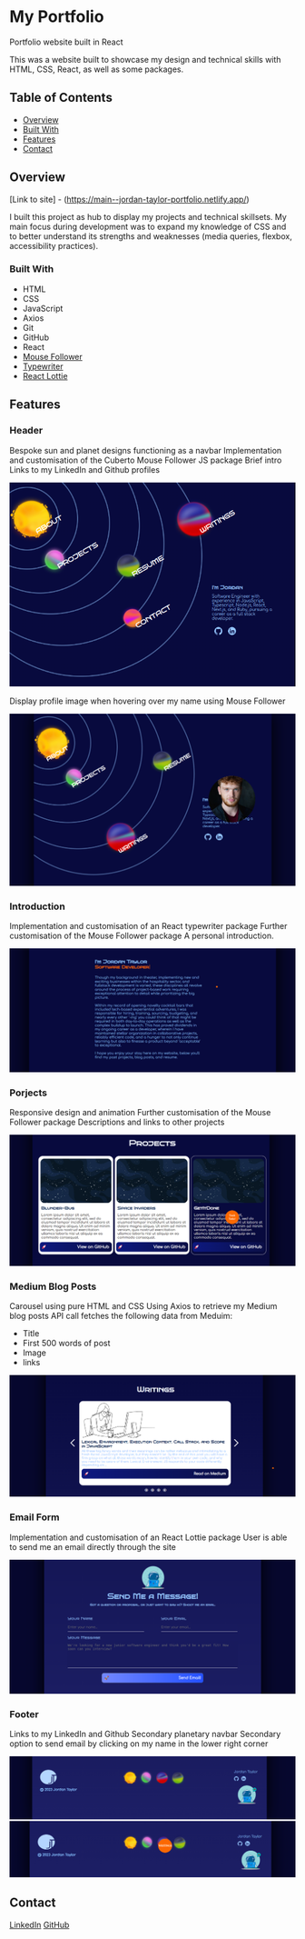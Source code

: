 # My Portfolio

Portfolio website built in React

This was a website built to showcase my design and technical skills with HTML, CSS, React, as well as some packages.

## Table of Contents

- [Overview](#overview)
- [Built With](#built-with)
- [Features](#features)
- [Contact](#contact)

## Overview

 [Link to site] - (https://main--jordan-taylor-portfolio.netlify.app/)

 I built this project as hub to display my projects and technical skillsets. My main focus during development was to expand my knowledge of CSS and to better understand its strengths and weaknesses (media queries, flexbox, accessibility practices).

### Built With

* HTML
* CSS
* JavaScript
* Axios
* Git
* GitHub
* React
* [Mouse Follower](https://github.com/Cuberto/mouse-follower)
* [Typewriter](https://www.npmjs.com/package/typewriter-effect)
* [React Lottie](https://www.npmjs.com/package/react-lottie)

## Features

### Header
Bespoke sun and planet designs functioning as a navbar
Implementation and customisation of the Cuberto Mouse Follower JS package
Brief intro
Links to my LinkedIn and Github profiles

   ![Screenshot of the header section](./client/src/assests/screenshots/Header-SC.png) 

   Display profile image when hovering over my name using Mouse Follower
   
![Screenshot of the header section with mouse follower showing profile image](./client/src/assests/screenshots/Header-Head.png)

### Introduction
Implementation and customisation of an React typewriter package
Further customisation of the Mouse Follower package
A personal introduction. 

![Screenshot of introduction section](./client/src/assests/screenshots/Introduction.png)

### Porjects
Responsive design and animation
Further customisation of the Mouse Follower package
Descriptions and links to other projects

![Screenshot of projects section](./client/src/assests/screenshots/Projects.png)

### Medium Blog Posts
Carousel using pure HTML and CSS
Using Axios to retrieve my Medium blog posts
API call fetches the following data from Meduim:
* Title
* First 500 words of post
* Image 
* links

![Screenshot of the blog carousel](./client/src/assests/screenshots/Writings.png)

### Email Form
Implementation and customisation of an React Lottie package
User is able to send me an email directly through the site

![Screenshot of the blog carousel](./client/src/assests/screenshots/email-form.png)

### Footer
Links to my LinkedIn and Github
Secondary planetary navbar 
Secondary option to send email by clicking on my name in the lower right corner

![Screenshot of the footer section](./client/src/assests/screenshots/Footer.png)
![Screenshot of footer section with mouse follower displaying navbar text](./client/src/assests/screenshots/Footer-Planet.png)

## Contact

[LinkedIn](https://www.linkedin.com/in/jordan-taylor-903471242/)
[GitHub](https://github.com/JordanJamesTaylor)
